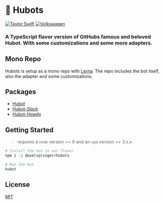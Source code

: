 # :space_invader: Hubots
[![Taylor Swift](https://img.shields.io/badge/secured%20by-taylor%20swift-brightgreen.svg)](https://twitter.com/SwiftOnSecurity)
[![Volkswagen](https://auchenberg.github.io/volkswagen/volkswargen_ci.svg?v=1)](https://github.com/auchenberg/volkswagen)

### A TypeScript flavor version of GitHubs famous and beloved Hubot. With some customizations and some more adapters.
## Mono Repo

Hubots is setup as a mono repo with [Lerna](https://github.com/lerna/lerna). The repo includes the bot itself, also the adapter and some customizations.

## Packages

* [Hubot](https://github.com/axelspringer/hubots/tree/master/packages/hubots#README)
* [Hubot-Slack](https://github.com/axelspringer/mango/tree/master/packages/hubot-slack#README)
* [Hubot-Howdy](https://github.com/axelspringer/mango/tree/master/packages/hubot-howdy#README)

## Getting Started

> requires a `node` version >= 6 and an `npm` version >= 3.x.x

```bash
# Install the bot in our flavor
npm i -g @axelspringer/hubots

# Run the bot
hubot
```

## License
[MIT](/LICENSE)
